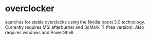 # overclocker
searches for stable overclocks using the Nvidia boost 3.0 technology. Currently requires MSI afterburner and 3dMark 11 (free version). Also requires windows and PowerShell.

